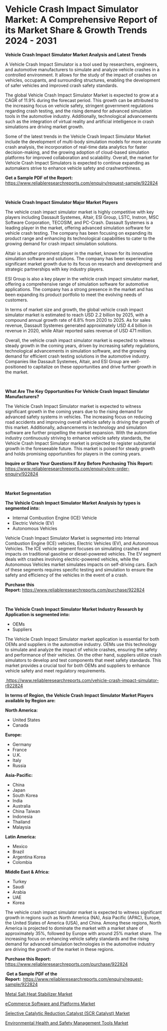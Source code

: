 <p><h1>Vehicle Crash Impact Simulator Market: A Comprehensive Report of its Market Share & Growth Trends 2024 - 2031</h1></p><p><strong>Vehicle Crash Impact Simulator Market Analysis and Latest Trends</strong></p>
<p><p>A Vehicle Crash Impact Simulator is a tool used by researchers, engineers, and automotive manufacturers to simulate and analyze vehicle crashes in a controlled environment. It allows for the study of the impact of crashes on vehicles, occupants, and surrounding structures, enabling the development of safer vehicles and improved crash safety standards.</p><p>The global Vehicle Crash Impact Simulator Market is expected to grow at a CAGR of 11.9% during the forecast period. This growth can be attributed to the increasing focus on vehicle safety, stringent government regulations regarding crash testing, and the rising demand for advanced simulation tools in the automotive industry. Additionally, technological advancements such as the integration of virtual reality and artificial intelligence in crash simulations are driving market growth.</p><p>Some of the latest trends in the Vehicle Crash Impact Simulator Market include the development of multi-body simulation models for more accurate crash analysis, the incorporation of real-time data analytics for faster decision-making, and the growing adoption of cloud-based simulation platforms for improved collaboration and scalability. Overall, the market for Vehicle Crash Impact Simulators is expected to continue expanding as automakers strive to enhance vehicle safety and crashworthiness.</p></p>
<p><strong>Get a Sample PDF of the Report:&nbsp;</strong> <a href="https://www.reliableresearchreports.com/enquiry/request-sample/922824">https://www.reliableresearchreports.com/enquiry/request-sample/922824</a></p>
<p>&nbsp;</p>
<p><strong>Vehicle Crash Impact Simulator Major Market Players</strong></p>
<p><p>The vehicle crash impact simulator market is highly competitive with key players including Dassault Systemes, Altair, ESI Group, LSTC, Instron, MSC Software Corporation, TECOSIM, and PC-Crash. Dassault Systemes is a leading player in the market, offering advanced simulation software for vehicle crash testing. The company has been focusing on expanding its product range and enhancing its technological capabilities to cater to the growing demand for crash impact simulation solutions.</p><p>Altair is another prominent player in the market, known for its innovative simulation software and solutions. The company has been experiencing significant market growth due to its focus on research and development and strategic partnerships with key industry players.</p><p>ESI Group is also a key player in the vehicle crash impact simulator market, offering a comprehensive range of simulation software for automotive applications. The company has a strong presence in the market and has been expanding its product portfolio to meet the evolving needs of customers.</p><p>In terms of market size and growth, the global vehicle crash impact simulator market is estimated to reach USD 2.2 billion by 2025, with a compound annual growth rate of 6.8% from 2020 to 2025. As for sales revenue, Dassault Systemes generated approximately USD 4.4 billion in revenue in 2020, while Altair reported sales revenue of USD 471 million.</p><p>Overall, the vehicle crash impact simulator market is expected to witness steady growth in the coming years, driven by increasing safety regulations, technological advancements in simulation software, and the growing demand for efficient crash testing solutions in the automotive industry. Companies like Dassault Systemes, Altair, and ESI Group are well-positioned to capitalize on these opportunities and drive further growth in the market.</p></p>
<p>&nbsp;</p>
<p><strong>What Are The Key Opportunities For Vehicle Crash Impact Simulator Manufacturers?</strong></p>
<p><p>The Vehicle Crash Impact Simulator market is expected to witness significant growth in the coming years due to the rising demand for advanced safety systems in vehicles. The increasing focus on reducing road accidents and improving overall vehicle safety is driving the growth of this market. Additionally, advancements in technology and simulation software are further propelling the market expansion. With the automotive industry continuously striving to enhance vehicle safety standards, the Vehicle Crash Impact Simulator market is projected to register substantial growth in the foreseeable future. This market is poised for steady growth and holds promising opportunities for players in the coming years.</p></p>
<p><strong>Inquire or Share Your Questions If Any Before Purchasing This Report:</strong> <a href="https://www.reliableresearchreports.com/enquiry/pre-order-enquiry/922824">https://www.reliableresearchreports.com/enquiry/pre-order-enquiry/922824</a></p>
<p>&nbsp;</p>
<p><strong>Market Segmentation</strong></p>
<p><strong>The Vehicle Crash Impact Simulator Market Analysis by types is segmented into:</strong></p>
<p><ul><li>Internal Combustion Engine (ICE) Vehicle</li><li>Electric Vehicle (EV)</li><li>Autonomous Vehicles</li></ul></p>
<p><p>Vehicle Crash Impact Simulator Market is segmented into Internal Combustion Engine (ICE) vehicles, Electric Vehicles (EV), and Autonomous Vehicles. The ICE vehicle segment focuses on simulating crashes and impacts on traditional gasoline or diesel-powered vehicles. The EV segment deals with crashes involving electric-powered vehicles, while the Autonomous Vehicles market simulates impacts on self-driving cars. Each of these segments requires specific testing and simulation to ensure the safety and efficiency of the vehicles in the event of a crash.</p></p>
<p><strong>Purchase this Report:&nbsp;</strong><a href="https://www.reliableresearchreports.com/purchase/922824">https://www.reliableresearchreports.com/purchase/922824</a></p>
<p>&nbsp;</p>
<p><strong>The Vehicle Crash Impact Simulator Market Industry Research by Application is segmented into:</strong></p>
<p><ul><li>OEMs</li><li>Suppliers</li></ul></p>
<p><p>The Vehicle Crash Impact Simulator market application is essential for both OEMs and suppliers in the automotive industry. OEMs use this technology to simulate and analyze the impact of vehicle crashes, ensuring the safety and performance of their vehicles. On the other hand, suppliers utilize crash simulators to develop and test components that meet safety standards. This market provides a crucial tool for both OEMs and suppliers to enhance vehicle safety and meet regulatory requirements.</p></p>
<p><a href="https://www.reliableresearchreports.com/vehicle-crash-impact-simulator-r922824">&nbsp;https://www.reliableresearchreports.com/vehicle-crash-impact-simulator-r922824</a></p>
<p><strong>In terms of Region, the Vehicle Crash Impact Simulator Market Players available by Region are:</strong></p>
<p>
    <p> <strong> North America: </strong>
        <ul>
            <li>United States</li>
            <li>Canada</li>
        </ul>
        </p> 
    <p> <strong> Europe: </strong>
        <ul>
            <li>Germany</li>
            <li>France</li>
            <li>U.K.</li>
            <li>Italy</li>
            <li>Russia</li>
        </ul>
        </p> 
    <p> <strong> Asia-Pacific: </strong>
        <ul>
            <li>China</li>
            <li>Japan</li>
            <li>South Korea</li>
            <li>India</li>
            <li>Australia</li>
            <li>China Taiwan</li>
            <li>Indonesia</li>
            <li>Thailand</li>
            <li>Malaysia</li>
        </ul>
        </p> 
    <p> <strong> Latin America: </strong>
        <ul>
            <li>Mexico</li>
            <li>Brazil</li>
            <li>Argentina Korea</li>
            <li>Colombia</li>
        </ul>
        </p> 
    <p> <strong> Middle East & Africa: </strong>
        <ul>
            <li>Turkey</li>
            <li>Saudi</li>
            <li>Arabia</li>
            <li>UAE</li>
            <li>Korea</li>
        </ul>
    </p>
    </p>
<p><p>The vehicle crash impact simulator market is expected to witness significant growth in regions such as North America (NA), Asia Pacific (APAC), Europe, the United States of America (USA), and China. Among these regions, North America is projected to dominate the market with a market share of approximately 35%, followed by Europe with around 25% market share. The increasing focus on enhancing vehicle safety standards and the rising demand for advanced simulation technologies in the automotive industry are driving the growth of the market in these regions.</p></p>
<p><strong>Purchase this Report: </strong><a href="https://www.reliableresearchreports.com/purchase/922824">https://www.reliableresearchreports.com/purchase/922824</a></p>
<p>&nbsp;<strong>Get a Sample PDF of the Report:&nbsp;&nbsp;</strong><a href="https://www.reliableresearchreports.com/enquiry/request-sample/922824">https://www.reliableresearchreports.com/enquiry/request-sample/922824</a></p>
<p><strong></strong></p>
<p><p><a href="https://www.linkedin.com/pulse/metal-salt-heat-stabilizer-market-research-report-reveals-lkbrf?trackingId=ffTUa3pOa%2FvEUTdK%2FIKuYQ%3D%3D">Metal Salt Heat Stabilizer Market</a></p><p><a href="https://github.com/SashaBeier2023/Market-Research-Report-List-1/blob/main/ecommerce-software-and-platforms-market.md">eCommerce Software and Platforms Market</a></p><p><a href="https://www.linkedin.com/pulse/selective-catalytic-reduction-catalyst-scr-market-research-ffbof?trackingId=9DSGw38EQHH%2B4tYhzRg0nw%3D%3D">Selective Catalytic Reduction Catalyst (SCR Catalyst) Market</a></p><p><a href="https://github.com/singletonthaxterkelliehr2df/Market-Research-Report-List-2/blob/main/environmental-health-and-safety-management-tools-market.md">Environmental Health and Safety Management Tools Market</a></p></p>